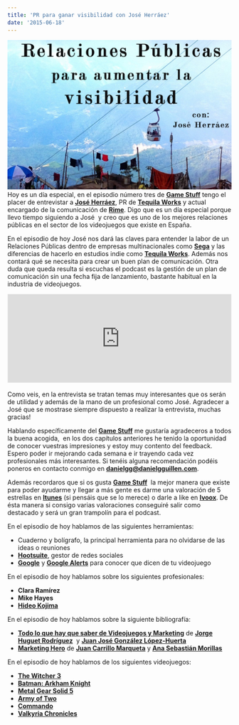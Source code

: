 ```yaml
---
title: 'PR para ganar visibilidad con José Herráez'
date: '2015-06-18'
---
```


![Relaciones Públicas en videojuegos](images/game-stuff-ep3-1024x684.jpg)
Hoy es un día especial, en el episodio número tres de **[Game Stuff](https://itunes.apple.com/es/podcast/game-stuff/id1001925699?l=en)** tengo el placer de entrevistar a **[José Herráez](https://twitter.com/jherraez)**, PR de **[Tequila Works](http://www.tequilaworks.com/)** y actual encargado de la comunicación de **[Rime](https://twitter.com/RiMEGame)**. Digo que es un día especial porque llevo tiempo siguiendo a José  y creo que es uno de los mejores relaciones públicas en el sector de los videojuegos que existe en España.

En el episodio de hoy José nos dará las claves para entender la labor de un Relaciones Públicas dentro de empresas multinacionales como **[Sega](http://www.sega.es/)** y las diferencias de hacerlo en estudios indie como **[Tequila Works](http://www.tequilaworks.com/)**. Además nos contará qué se necesita para crear un buen plan de comunicación. Otra duda que queda resulta si escuchas el podcast es la gestión de un plan de comunicación sin una fecha fija de lanzamiento, bastante habitual en la industria de videojuegos.

<iframe id="audio_4655891" style="border: 1px solid #EEE; box-sizing: border-box; width: 100%;" src="https://www.ivoox.com/player_ej_4655891_4_1.html?c1=ff6600" width="300" height="200" frameborder="0" scrolling="no" allowfullscreen="allowfullscreen"></iframe>

Como veis, en la entrevista se tratan temas muy interesantes que os serán de utilidad y además de la mano de un profesional como José. Agradecer a José que se mostrase siempre dispuesto a realizar la entrevista, muchas gracias!

Hablando específicamente del **[Game Stuff](https://itunes.apple.com/es/podcast/game-stuff/id1001925699?l=en)** me gustaría agradeceros a todos la buena acogida,  en los dos capítulos anteriores he tenido la oportunidad de conocer vuestras impresiones y estoy muy contento del feedback. Espero poder ir mejorando cada semana e ir trayendo cada vez profesionales más interesantes. Si tenéis alguna recomendación podéis poneros en contacto conmigo en **[danielgg@danielgguillen.com](mailto:danielgg@danielgguillen.com)**.

Además recordaros que si os gusta **[Game Stuff](https://itunes.apple.com/es/podcast/game-stuff/id1001925699?l=en)**  la mejor manera que existe para poder ayudarme y llegar a más gente es darme una valoración de 5 estrellas en **[Itunes](https://itunes.apple.com/es/podcast/game-stuff/id1001925699?l=en)** (si pensáis que se lo merece) o darle a like en **[Ivoox](http://www.ivoox.com/podcast-game-stuff_sq_f1174207_1.html)**. De ésta manera si consigo varias valoraciones conseguiré salir como destacado y será un gran trampolín para el podcast.

En el episodio de hoy hablamos de las siguientes herramientas:

- Cuaderno y bolígrafo, la principal herramienta para no olvidarse de las ideas o reuniones
- **[Hootsuite](http://www.hootsuite.com/)**, gestor de redes sociales
- **[Google](https://www.google.es)** y **[Google Alerts](https://www.google.es/alerts)** para conocer que dicen de tu videojuego

En el episodio de hoy hablamos sobre los siguientes profesionales:

- **Clara Ramírez**
- **Mike Hayes**
- **[Hideo Kojima](http://es.wikipedia.org/wiki/Hideo_Kojima)**

En el episodio de hoy hablamos sobre la siguiente bibliografía:

- **[Todo lo que hay que saber de Videojuegos y Marketing](http://www.amazon.es/gp/product/8493955922/ref=pd_lpo_sbs_dp_ss_3?pf_rd_p=556244407&pf_rd_s=lpo-top-stripe&pf_rd_t=201&pf_rd_i=8473566955&pf_rd_m=A1AT7YVPFBWXBL&pf_rd_r=1Z9WCD1PTSWCT69E8HBX)** de **[Jorge Huguet Rodríguez](http://www.amazon.es/s/ref=dp_byline_sr_book_1?ie=UTF8&field-author=Jorge+Huguet+Rodr%C3%ADguez&search-alias=stripbooks)**  y **[Juan José González López-Huerta](http://www.amazon.es/s/ref=dp_byline_sr_book_2?ie=UTF8&field-author=Juan+Jos%C3%A9+Gonz%C3%A1lez+L%C3%B3pez-Huerta&search-alias=stripbooks)**
- **[Marketing Hero](http://www.amazon.es/Marketing-herramientas-comerciales-videojuegos-profesionales/dp/8473566955)** de **[Juan Carrillo Marqueta](http://www.amazon.es/s/ref=dp_byline_sr_book_1?ie=UTF8&field-author=Juan+Carrillo+Marqueta&search-alias=stripbooks)** y **[Ana Sebastián Morillas](http://www.amazon.es/s/ref=dp_byline_sr_book_2?ie=UTF8&field-author=Ana+Sebasti%C3%A1n+Morillas&search-alias=stripbooks)**

En el episodio de hoy hablamos de los siguientes videojuegos:

- **[The Witcher 3](http://www.thewitcher.com/)**
- **[Batman: Arkham Knight](https://www.batmanarkhamknight.com/es)**
- **[Metal Gear Solid 5](http://www.konami.jp/mgs5/tpp/certification.php5)**
- **[Army of Two](http://es.wikipedia.org/wiki/Army_of_Two)**
- **[Commando](https://en.wikipedia.org/wiki/Commando_%28video_game%29)**
- **[Valkyria Chronicles](http://es.wikipedia.org/wiki/Valkyria_Chronicles)**
